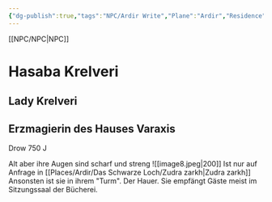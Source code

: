 ```yaml
---
{"dg-publish":true,"tags":"NPC/Ardir Write","Plane":"Ardir","Residence":"Nalt-Shatap","permalink":"/npc/hasaba-krelveri/","dgHomeLink":true,"dgPassFrontmatter":true}
---
```


[[NPC/NPC|NPC]]
# Hasaba Krelveri
## Lady Krelveri
## Erzmagierin des Hauses Varaxis
Drow
750 J

Alt aber ihre Augen sind scharf und streng
![[image8.jpeg|200]]
Ist nur auf Anfrage in [[Places/Ardir/Das Schwarze Loch/Zudra zarkh|Zudra zarkh]] Ansonsten ist sie in ihrem "Turm". Der Hauer.
Sie empfängt Gäste meist im Sitzungssaal der Bücherei. 